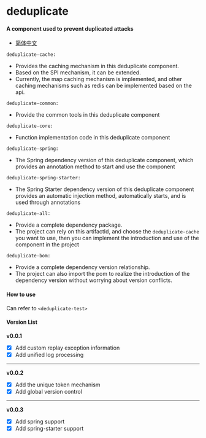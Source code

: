 # deduplicate
#### A component used to prevent duplicated attacks
* [简体中文](README.md)

`deduplicate-cache: `
 - Provides the caching mechanism in this deduplicate component. 
 - Based on the SPI mechanism, it can be extended. 
 - Currently, the map caching mechanism is implemented, and other caching mechanisms such as redis can be implemented based on the api.
  
`deduplicate-common: `
 - Provide the common tools in this deduplicate component 

`deduplicate-core: `
 - Function implementation code in this deduplicate component 

`deduplicate-spring: `
- The Spring dependency version of this deduplicate component, which provides an annotation method to start and use the component

`deduplicate-spring-starter: `
- The Spring Starter dependency version of this deduplicate component provides an automatic injection method, automatically starts, and is used through annotations

`deduplicate-all: `
 - Provide a complete dependency package.
 - The project can rely on this artifactId, and choose the `deduplicate-cache` you want to use, then you can implement the introduction and use of the component in the project 

`deduplicate-bom: `
 - Provide a complete dependency version relationship. 
 - The project can also import the pom to realize the introduction of the dependency version without worrying about version conflicts. 

#### How to use
Can refer to  `<deduplicate-test>`

#### Version List
**v0.0.1**
- [X] Add custom replay exception information
- [X] Add unified log processing
***
**v0.0.2**
- [X] Add the unique token mechanism
- [X] Add global version control
***
**v0.0.3**
- [x] Add spring support
- [x] Add spring-starter support